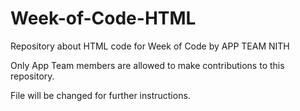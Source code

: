 # Week-of-Code-HTML
Repository about HTML code for Week of Code by APP TEAM NITH

Only App Team members are allowed to make contributions to this repository.

File will be changed for further instructions.
